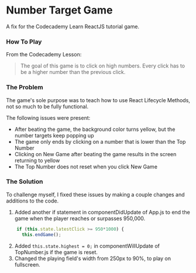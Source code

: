 # Number Target Game

A fix for the Codecademy Learn ReactJS tutorial game.

### How To Play ###

From the Codecademy Lesson:

> The goal of this game is to click on high numbers. Every click has to be a higher number than the previous click.

### The Problem ###

The game's sole purpose was to teach how to use React Lifecycle Methods, not so much to be fully functional. 

The following issues were present:
- After beating the game, the background color turns yellow, but the number targets keep popping up 
- The game only ends by clicking on a number that is lower than the Top Number
- Clicking on New Game after beating the game results in the screen returning to yellow
- The Top Number does not reset when you click New Game

### The Solution ###

To challenge myself, I fixed these issues by making a couple changes and additions to the code.

1. Added another if statement in componentDidUpdate of App.js to end the game when the player reaches or surpasses 950,000.
```jsx
    if (this.state.latestClick >= 950*1000) {
      this.endGame();
```
2. Added `this.state.highest = 0;` in componentWillUpdate of TopNumber.js if the game is reset.
3. Changed the playing field's width from 250px to 90%, to play on fullscreen.
